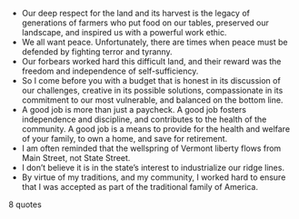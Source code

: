  - Our deep respect for the land and its harvest is the legacy of generations of farmers who put food on our tables, preserved our landscape, and inspired us with a powerful work ethic.
 - We all want peace. Unfortunately, there are times when peace must be defended by fighting terror and tyranny.
 - Our forbears worked hard this difficult land, and their reward was the freedom and independence of self-sufficiency.
 - So I come before you with a budget that is honest in its discussion of our challenges, creative in its possible solutions, compassionate in its commitment to our most vulnerable, and balanced on the bottom line.
 - A good job is more than just a paycheck. A good job fosters independence and discipline, and contributes to the health of the community. A good job is a means to provide for the health and welfare of your family, to own a home, and save for retirement.
 - I am often reminded that the wellspring of Vermont liberty flows from Main Street, not State Street.
 - I don’t believe it is in the state’s interest to industrialize our ridge lines.
 - By virtue of my traditions, and my community, I worked hard to ensure that I was accepted as part of the traditional family of America.

8 quotes
